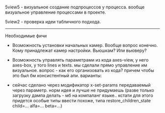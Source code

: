 5view5 - визуальное создание подпроцессов у процесса.
вообще визуальное управление процессами в проекте.


5view2 - проверка идеи табличного подхода.

----------------------
Необходимые фичи
* Возможность установки начальных камер.
Вообще вопрос конечно. Кому принадлежат камер настройки. Вьюшкам? Или вьюверу?

* Возможность управлять параметрами из кода
axes-view, у него axes-box, у того lines и texts.
мы сделали прямо управление им визуальное.
вопрос - как его организовать из кода?
причем чтобы это был бм консистентный апи.
варианты:
 - сейчас сделано через модификатор x-set-params передаваемый через параметр. норм идея и лучше не придумаешь 
 (разве только загрузку дампа делать - мб на компаланг языке.. кстати для этого придется особые типы ввести похоже,
  типа restore_children_state child=... alfa=... beta=...)